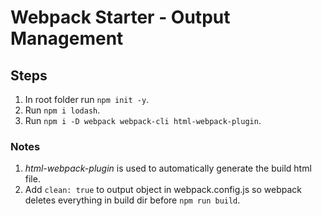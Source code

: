 # Webpack Starter - Output Management

## Steps

1. In root folder run `npm init -y`.
2. Run `npm i lodash`.
3. Run `npm i -D webpack webpack-cli html-webpack-plugin`.

### Notes

1. _html-webpack-plugin_ is used to automatically generate the build html file.
2. Add `clean: true` to output object in webpack.config.js so webpack deletes everything in build dir before `npm run build`.

